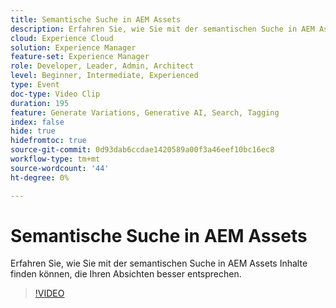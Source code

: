 ```yaml
---
title: Semantische Suche in AEM Assets
description: Erfahren Sie, wie Sie mit der semantischen Suche in AEM Assets Inhalte finden können, die Ihren Absichten besser entsprechen.
cloud: Experience Cloud
solution: Experience Manager
feature-set: Experience Manager
role: Developer, Leader, Admin, Architect
level: Beginner, Intermediate, Experienced
type: Event
doc-type: Video Clip
duration: 195
feature: Generate Variations, Generative AI, Search, Tagging
index: false
hide: true
hidefromtoc: true
source-git-commit: 0d93dab6ccdae1420589a00f3a46eef10bc16ec8
workflow-type: tm+mt
source-wordcount: '44'
ht-degree: 0%

---
```



# Semantische Suche in AEM Assets

Erfahren Sie, wie Sie mit der semantischen Suche in AEM Assets Inhalte finden können, die Ihren Absichten besser entsprechen.

>[!VIDEO](https://video.tv.adobe.com/v/3461897/?learn=on&enablevpops&captions=ger)
